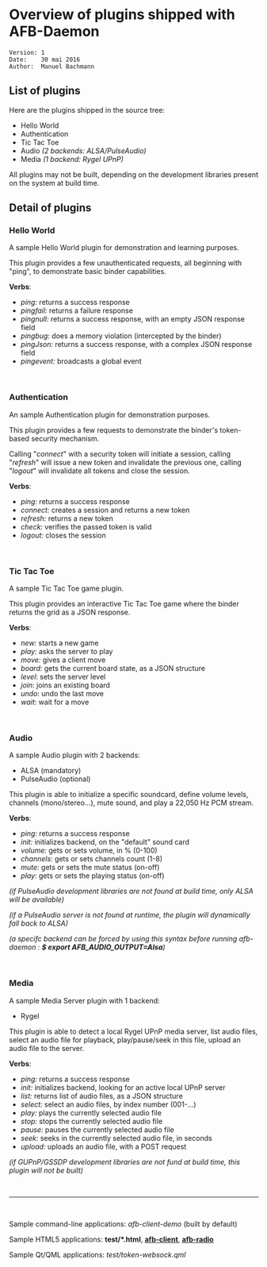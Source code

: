# Overview of plugins shipped with AFB-Daemon
    Version: 1
    Date:    30 mai 2016
    Author:  Manuel Bachmann


## List of plugins
Here are the plugins shipped in the source tree:

* Hello World
* Authentication
* Tic Tac Toe
* Audio _(2 backends: ALSA/PulseAudio)_
* Media _(1 backend: Rygel UPnP)_

All plugins may not be built, depending on the development libraries present on the system at build time.


## Detail of plugins

### Hello World

A sample Hello World plugin for demonstration and learning purposes.

This plugin provides a few unauthenticated requests, all beginning with "ping", to demonstrate basic binder capabilities.

**Verbs**:

* _ping:_ returns a success response
* _pingfail:_ returns a failure response
* _pingnull:_ returns a success response, with an empty JSON response field
* _pingbug:_ does a memory violation (intercepted by the binder)
* _pingJson:_ returns a success response, with a complex JSON response field
* _pingevent:_ broadcasts a global event

<br />


### Authentication

An sample Authentication plugin for demonstration purposes.

This plugin provides a few requests to demonstrate the binder's token-based security mechanism.

Calling "_connect_" with a security token will initiate a session, calling "_refresh_" will issue a new token and invalidate the previous one, calling "_logout_" will invalidate all tokens and close the session.

**Verbs**:

* _ping:_ returns a success response
* _connect:_ creates a session and returns a new token
* _refresh:_ returns a new token
* _check:_ verifies the passed token is valid
* _logout:_ closes the session

<br />


### Tic Tac Toe

A sample Tic Tac Toe game plugin.

This plugin provides an interactive Tic Tac Toe game where the binder returns the grid as a JSON response. 

**Verbs**:

* _new:_ starts a new game
* _play:_ asks the server to play
* _move:_ gives a client move
* _board:_ gets the current board state, as a JSON structure
* _level_: sets the server level
* _join_: joins an existing board
* _undo_: undo the last move
* _wait_: wait for a move

<br />


### Audio

A sample Audio plugin with 2 backends:

* ALSA (mandatory)
* PulseAudio (optional)

This plugin is able to initialize a specific soundcard, define volume levels, channels (mono/stereo...), mute sound, and play a 22,050 Hz PCM stream.

**Verbs**:

* _ping:_ returns a success response
* _init:_ initializes backend, on the "default" sound card
* _volume:_ gets or sets volume, in % (0-100)
* _channels:_ gets or sets channels count (1-8)
* _mute:_ gets or sets the mute status (on-off)
* _play_: gets or sets the playing status (on-off)

_(if PulseAudio development libraries are not found at build time, only ALSA will be available)_

_(if a PulseAudio server is not found at runtime, the plugin will dynamically fall back to ALSA)_

_(a specifc backend can be forced by using this syntax before running afb-daemon : **$ export AFB_AUDIO_OUTPUT=Alsa**)_

<br />


### Media

A sample Media Server plugin with 1 backend:

 * Rygel

This plugin is able to detect a local Rygel UPnP media server, list audio files, select an audio file for playback, play/pause/seek in this file, upload an audio file to the server.

**Verbs**:

* _ping:_ returns a success response
* _init:_ initializes backend, looking for an active local UPnP server
* _list:_ returns list of audio files, as a JSON structure
* _select:_ select an audio files, by index number (001-...)
* _play:_ plays the currently selected audio file
* _stop:_ stops the currently selected audio file
* _pause:_ pauses the currently selected audio file
* _seek:_ seeks in the currently selected audio file, in seconds
* _upload:_ uploads an audio file, with a POST request

_(if GUPnP/GSSDP development libraries are not fund at build time, this plugin will not be built)_

<br />


---
<br />

Sample command-line applications: _afb-client-demo_ (built by default)

Sample HTML5 applications: **test/*.html**, **[afb-client](https://github.com/iotbzh/afb-client)**, **[afb-radio](https://github.com/iotbzh/afb-radio)**

Sample Qt/QML applications: *test/token-websock.qml*
